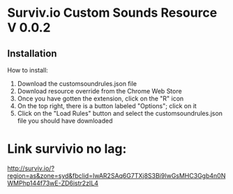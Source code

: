 # Surviv.io Custom Sounds Resource V 0.0.2



## Installation
How to install:

1. Download the customsoundrules.json file
3. Download resource override from the Chrome Web Store
4. Once you have gotten the extension, click on the "R" icon 
5. On the top right, there is a button labeled "Options"; click on it 
6. Click on the "Load Rules" button and select the customsoundrules.json file you should have downloaded

# Link survivio no lag: 

http://surviv.io/?region=as&zone=syd&fbclid=IwAR2SAq6G7TXj8S3Bi9IwGsMHC3Ggb4n0NWMPhp144f73wE-ZD6istr2zIL4
